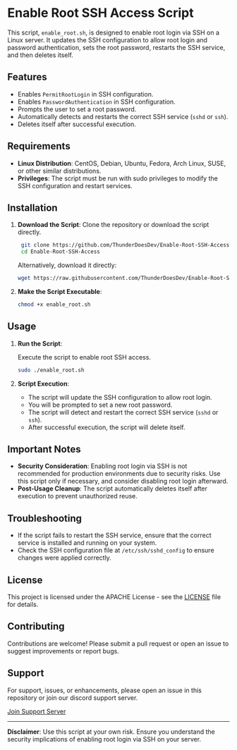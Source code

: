 # Enable Root SSH Access Script

This script, `enable_root.sh`, is designed to enable root login via SSH on a Linux server. It updates the SSH configuration to allow root login and password authentication, sets the root password, restarts the SSH service, and then deletes itself.

## Features

- Enables `PermitRootLogin` in SSH configuration.
- Enables `PasswordAuthentication` in SSH configuration.
- Prompts the user to set a root password.
- Automatically detects and restarts the correct SSH service (`sshd` or `ssh`).
- Deletes itself after successful execution.

## Requirements

- **Linux Distribution**: CentOS, Debian, Ubuntu, Fedora, Arch Linux, SUSE, or other similar distributions.
- **Privileges**: The script must be run with sudo privileges to modify the SSH configuration and restart services.

## Installation

1. **Download the Script**: Clone the repository or download the script directly.

   ```bash
    git clone https://github.com/ThunderDoesDev/Enable-Root-SSH-Access.git
    cd Enable-Root-SSH-Access
    ```

    Alternatively, download it directly:

    ```bash
    wget https://raw.githubusercontent.com/ThunderDoesDev/Enable-Root-SSH-Access/main/enable_root.sh
    ```

2. **Make the Script Executable**:

    ```bash
    chmod +x enable_root.sh
    ```

## Usage

1. **Run the Script**:

    Execute the script to enable root SSH access.

    ```bash
    sudo ./enable_root.sh
    ```

2. **Script Execution**:

    - The script will update the SSH configuration to allow root login.
    - You will be prompted to set a new root password.
    - The script will detect and restart the correct SSH service (`sshd` or `ssh`).
    - After successful execution, the script will delete itself.

## Important Notes

- **Security Consideration**: Enabling root login via SSH is not recommended for production environments due to security risks. Use this script only if necessary, and consider disabling root login afterward.
- **Post-Usage Cleanup**: The script automatically deletes itself after execution to prevent unauthorized reuse.

## Troubleshooting

- If the script fails to restart the SSH service, ensure that the correct service is installed and running on your system.
- Check the SSH configuration file at `/etc/ssh/sshd_config` to ensure changes were applied correctly.

## License

This project is licensed under the APACHE License - see the [LICENSE](LICENSE) file for details.

## Contributing

Contributions are welcome! Please submit a pull request or open an issue to suggest improvements or report bugs.

## Support

For support, issues, or enhancements, please open an issue in this repository or join our discord support server.

[Join Support Server](https://discord.gg/thunderdoesdev)

---

**Disclaimer**: Use this script at your own risk. Ensure you understand the security implications of enabling root login via SSH on your server.
